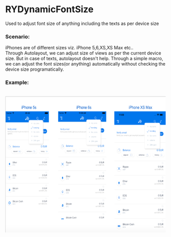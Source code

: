 # RYDynamicFontSize
Used to adjust font size of anything including the texts as per device size

### Scenario:
iPhones are of different sizes viz. iPhone 5,6,XS,XS Max etc..  
Through Autolayout, we can adjust size of views as per the current device size. But in case of texts, autolayout doesn't help.
Through a simple macro, we can adjust the font sizes(or anything) automatically without checking the device size programatically.  
  
### Example:  
  
</br>
<img src = "https://github.com/Rahul4ios/RYDynamicFontSize/blob/master/Screenshot.png" width="600" height="428.339" />
